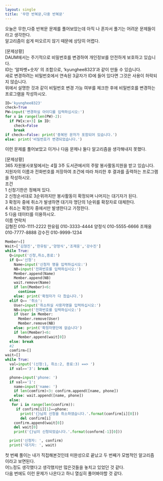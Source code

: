 ```yaml
---
layout: single
title: '무한 반복문,다중 반복문'
---
```

오늘은 무한,다중 반복문 문제를 풀어보았는데 아직 나 혼자서 풀기는 어려운 문제들이라고 생각한다.   
알고리즘이 쉽게 떠오르지 않기 때문에 상당히 어렵다.   

[문제상황]   
DAUM에서는 주기적으로 비밀번호를 변경하여 개인정보를 안전하게 보호하고 있습니다.   
ID는 ‘알파벳+숫자’ 의 조합으로, ‘kyunghee8323’과 같이 만들 수 있습니다.   
새로 변경하려는 비밀번호에서 연속된 3글자가 ID에 들어 있다면 그것은 사용이 허락되지 않습니다.   
위에서 설명한 것과 같이 비밀번호 변경 가능 여부를 체크한 후에 비밀번호를 변경하는 프로그램을 작성하시오.   

~~~python
ID='kyunghee8323'
check=True
PW=input('변경하실 아이디를 입력하십시오:')
for x in range(len(PW)-2):
  if PW[x:x+3] in ID:
    check=False
    break
if check==False: print('중복된 문자가 포함되어 있습니다.')
else: print('비밀번호가 변경되었습니다.')
~~~
이런 문제를 풀어보았고 이거나 다음 문제나 둘다 알고리즘을 생각해내지 못했다.   

[문제상황]   
365 자원봉사포털에서는 4월 3주 도서관에서의 주말 봉사활동지원을 받고 있습니다.   
지원자의 이름과 전화번호를 저장하여 조건에 따라 처리한 후 결과를 출력하는 프로그램을 작성하시오.   
조건   
1 신청기한은 정해져 있다.   
2 신청순서대로 3순위까지만 봉사활동이 확정되며 나머지는 대기자가 된다.   
3 확정자 중에 취소가 발생하면 대기자 명단의 1순위를 확장자로 대체한다.   
4 취소는 확정자 중에서만 발생한다고 가정한다.   
5 다음 데이터를 이용하시오.   
이름 연락처   
김형진 010-1111-2222
한유림 010-3333-4444
양정식 010-5555-6666
조재웅 010-7777-8888
강수진 010-9999-1234
~~~python
Member=[]
Wait=['김형진','한유림','양정식','조재웅','강수진']
while True:
  Q=input('신청,취소,종료:')
  if Q=='신청':
    Name=input('신청자 명을 입력하십시오:')
    NB=input('전화번호를 입력하십시오:')
    Member.append(Name)
    Member.append(NB)
    wait.remove(Name)
    if len(Member)<6:
      continue
    else: print('확정자가 다 찼습니다.')
  elif Q== '취소':
    User=input('취소하실 사용자명을 입력하십시오:')
    NB=input('전화번호를 입력하십시오:')
    if User in Member:
      Member.remove(User)
      Member.remove(NB)
    else: print('확정자명단에 없습니다')
    if len(Member)<6:
      Member.append(wait[0])
  else: break
  #2
  comfirm=[]
wait=[]
while True:
  val=input('(신청:1, 취소:2, 종료:3) ==> ')
  if val=='3': break

  phone=input('phone: ')
  if val=='1':
    name=input('name: ')
    if len(comfirm)<3: confirm.append([name, phone])
    else: wait.append([name, phone])
  else:
   for i in range(len(confirm)):
     if confirm[i][1]==phone:
       print('{}님의 신청을 취소하였습니다.'.format(confirm[i][0]))
       del confirm[i]
    confirm.append(wait[0])
    del wait[0]
    print('{}님이 신청되었습니다.'.format(conform[-1][0]))

  print('신청자: ', confirm)
  print('대기자: ', wait)
~~~
첫 번째 풀이는 내가 직접해본것인데 미완성으로 끝났고
두 번째가 모범적인 알고리즘 이라고 보면된다.   
어느정도 생각했다고 생각했지만 많은것들을 놓치고 있었던 것 같다.   
다음 번에도 이런 문제가 나온다고 하니 열심히 풀어봐야할 것 같다.   
